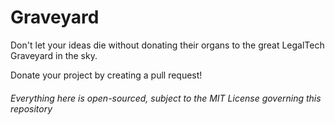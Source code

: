 # Graveyard
Don't let your ideas die without donating their organs to the great LegalTech Graveyard in the sky.

Donate your project by creating a pull request!

###### *Everything here is open-sourced, subject to the MIT License governing this repository*
